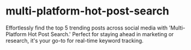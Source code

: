 # multi-platform-hot-post-search
Effortlessly find the top 5 trending posts across social media with 'Multi-Platform Hot Post Search.' Perfect for staying ahead in marketing or research, it's your go-to for real-time keyword tracking.
